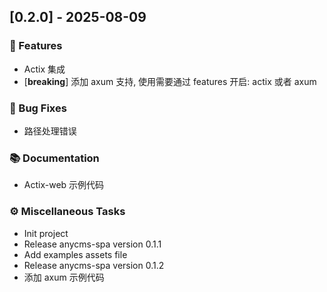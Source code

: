 ## [0.2.0] - 2025-08-09

### 🚀 Features

- Actix 集成
- [**breaking**] 添加 axum 支持, 使用需要通过 features 开启: actix 或者 axum

### 🐛 Bug Fixes

- 路径处理错误

### 📚 Documentation

- Actix-web 示例代码

### ⚙️ Miscellaneous Tasks

- Init project
- Release anycms-spa version 0.1.1
- Add examples assets file
- Release anycms-spa version 0.1.2
- 添加 axum 示例代码
